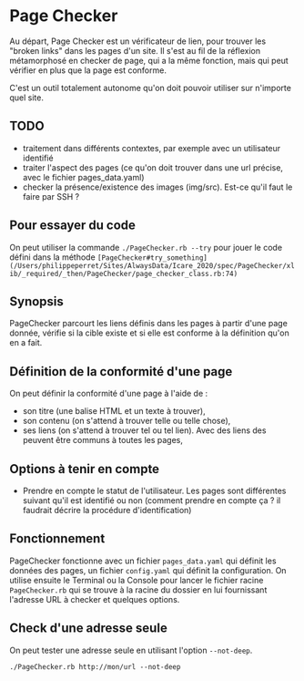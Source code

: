 # Page Checker

Au départ, Page Checker est un vérificateur de lien, pour trouver les "broken links" dans les pages d'un site. Il s'est au fil de la réflexion métamorphosé en checker de page, qui a la même fonction, mais qui peut vérifier en plus que la page est conforme.

C'est un outil totalement autonome qu'on doit pouvoir utiliser sur n'importe quel site.

## TODO

* traitement dans différents contextes, par exemple avec un utilisateur identifié
* traiter l'aspect des pages (ce qu'on doit trouver dans une url précise, avec le fichier pages_data.yaml)
* checker la présence/existence des images (img/src). Est-ce qu'il faut le faire par SSH ?


## Pour essayer du code

On peut utiliser la commande `./PageChecker.rb --try` pour jouer le code défini dans la méthode `[PageChecker#try_something](/Users/philippeperret/Sites/AlwaysData/Icare_2020/spec/PageChecker/xlib/_required/_then/PageChecker/page_checker_class.rb:74)`

## Synopsis

PageChecker parcourt les liens définis dans les pages à partir d'une page donnée, vérifie si la cible existe et si elle est conforme à la définition qu'on en a fait.

## Définition de la conformité d'une page

On peut définir la conformité d'une page à l'aide de :

* son titre (une balise HTML et un texte à trouver),
* son contenu (on s'attend à trouver telle ou telle chose),
* ses liens (on s'attend à trouver tel ou tel lien). Avec des liens des peuvent être communs à toutes les pages,

## Options à tenir en compte

* Prendre en compte le statut de l'utilisateur. Les pages sont différentes suivant qu'il est identifié ou non (comment prendre en compte ça ? il faudrait décrire la procédure d'identification)

## Fonctionnement

PageChecker fonctionne avec un fichier `pages_data.yaml` qui définit les données des pages, un fichier `config.yaml` qui définit la configuration. On utilise ensuite le Terminal ou la Console pour lancer le fichier racine `PageChecker.rb` qui se trouve à la racine du dossier en lui fournissant l'adresse URL à checker et quelques options.

## Check d'une adresse seule

On peut tester une adresse seule en utilisant l'option `--not-deep`.

~~~
./PageChecker.rb http://mon/url --not-deep
~~~
